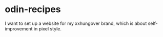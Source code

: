 # odin-recipes

I want to set up a website for my xxhungover brand, which is about self-improvement in pixel style.
